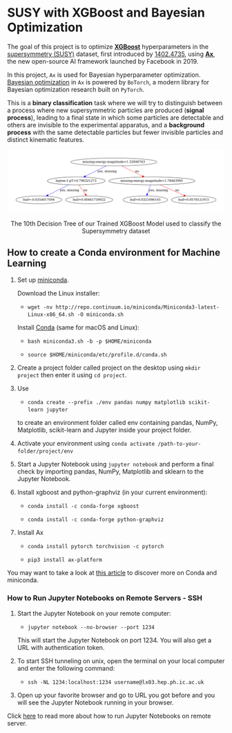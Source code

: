 # SUSY with XGBoost and Bayesian Optimization

The goal of this project is to optimize [**XGBoost**](https://xgboost.readthedocs.io/en/latest/index.html#) hyperparameters in the [supersymmetry (SUSY)](https://archive.ics.uci.edu/ml/datasets/SUSY#) dataset, first introduced by [1402.4735](https://arxiv.org/pdf/1402.4735.pdf), using [**Ax**](https://ax.dev/), the new open-source AI framework launched by Facebook in 2019. 

In this project, `Ax` is used for Bayesian hyperparameter optimization.
[Bayesian optimization](https://en.wikipedia.org/wiki/Bayesian_optimization) in `Ax` is powered by `BoTorch`, a modern library for Bayesian optimization research built on `PyTorch`.

This is a **binary classification** task where we will try to distinguish between a process where new supersymmetric particles are produced (**signal process**), leading to a final state in which some particles  are  detectable  and  others  are  invisible  to  the experimental apparatus, and a **background process** with the  same  detectable  particles  but  fewer  invisible  particles  and  distinct  kinematic  features.

![Decision Tree](https://github.com/VincenzoCa/XGBoost-Bayesian-Optimization-SUSY/blob/master/trees/tree_10.gv-1.png)
<p align="center">
The 10th Decision Tree of our Trained XGBoost Model used to classify the Supersymmetry dataset
</p>   

## How to create a Conda environment for Machine Learning

1. Set up [miniconda](https://docs.conda.io/en/latest/miniconda.html).

   Download the Linux installer:

   - `wget -nv http://repo.continuum.io/miniconda/Miniconda3-latest-Linux-x86_64.sh -O miniconda.sh`

   Install [Conda](https://docs.conda.io/en/latest/index.html) (same for macOS and Linux):

   - `bash miniconda3.sh -b -p $HOME/miniconda`

   - `source $HOME/miniconda/etc/profile.d/conda.sh`
   
3. Create a project folder called project on the desktop using `mkdir project` then enter it using `cd project`.   

4. Use 

   - `conda create --prefix ./env pandas numpy matplotlib scikit-learn jupyter` 
  
   to create an environment folder called env containing pandas, NumPy, Matplotlib, scikit-learn and Jupyter inside your project folder.
   
5. Activate your environment using `conda activate /path-to-your-folder/project/env`

6. Start a Jupyter Notebook using `jupyter notebook` and perform a final check by importing pandas, NumPy, Matplotlib and sklearn to the Jupyter Notebook.

7. Install xgboost and python-graphviz (in your current environment):

   - `conda install -c conda-forge xgboost `
   
   - `conda install -c conda-forge python-graphviz`
   
8. Install Ax

   - `conda install pytorch torchvision -c pytorch`
   
   - `pip3 install ax-platform`
   

You may want to take a look at [this article](https://www.mrdbourke.com/get-your-computer-ready-for-machine-learning-using-anaconda-miniconda-and-conda/) to discover more on Conda and miniconda.

### How to Run Jupyter Notebooks on Remote Servers - SSH

1. Start the Jupyter Notebook on your remote computer:

   - ```jupyter notebook --no-browser --port 1234```
   
   This will start the Jupyter Notebook on port 1234. You will also get a URL with authentication token.
   
2. To start SSH tunneling on unix, open the terminal on your local computer and enter the following command:

   - ```ssh -NL 1234:localhost:1234 username@lx03.hep.ph.ic.ac.uk```
   
3. Open up your favorite browser and go to URL you got before and you will see the Jupyter Notebook running in your browser.

Click [here](https://medium.com/@apbetahouse45/how-to-run-jupyter-notebooks-on-remote-server-part-1-ssh-a2be0232c533) to read more about how to run Jupyter Notebooks on remote server.
